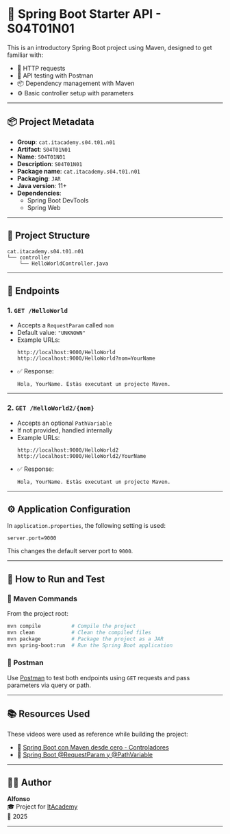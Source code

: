 # 🌱 Spring Boot Starter API - S04T01N01

This is an introductory Spring Boot project using Maven, designed to get familiar with:
- 🔧 HTTP requests
- 🧪 API testing with Postman
- 📦 Dependency management with Maven
- ⚙️ Basic controller setup with parameters

---

## 📦 Project Metadata

- **Group**: `cat.itacademy.s04.t01.n01`
- **Artifact**: `S04T01N01`
- **Name**: `S04T01N01`
- **Description**: `S04T01N01`
- **Package name**: `cat.itacademy.s04.t01.n01`
- **Packaging**: `JAR`
- **Java version**: 11+
- **Dependencies**:
  - Spring Boot DevTools
  - Spring Web

---

## 📁 Project Structure

```
cat.itacademy.s04.t01.n01
└── controller
    └── HelloWorldController.java
```

---

## 🔗 Endpoints

### 1. `GET /HelloWorld`

- Accepts a `RequestParam` called `nom`
- Default value: `"UNKNOWN"`
- Example URLs:
  ```
  http://localhost:9000/HelloWorld
  http://localhost:9000/HelloWorld?nom=YourName
  ```
- ✅ Response:
  ```
  Hola, YourName. Estàs executant un projecte Maven.
  ```

---

### 2. `GET /HelloWorld2/{nom}`

- Accepts an optional `PathVariable`
- If not provided, handled internally
- Example URLs:
  ```
  http://localhost:9000/HelloWorld2
  http://localhost:9000/HelloWorld2/YourName
  ```
- ✅ Response:
  ```
  Hola, YourName. Estàs executant un projecte Maven.
  ```

---

## ⚙️ Application Configuration

In `application.properties`, the following setting is used:

```properties
server.port=9000
```

This changes the default server port to `9000`.

---

## 🧪 How to Run and Test

### 🔧 Maven Commands

From the project root:

```bash
mvn compile          # Compile the project
mvn clean            # Clean the compiled files
mvn package          # Package the project as a JAR
mvn spring-boot:run  # Run the Spring Boot application
```

### 🧪 Postman

Use [Postman](https://www.postman.com/) to test both endpoints using `GET` requests and pass parameters via query or path.

---

## 📚 Resources Used

These videos were used as reference while building the project:

- 🎥 [Spring Boot con Maven desde cero - Controladores](https://www.youtube.com/watch?v=C_6DqxKbGM8&t=3s)
- 🎥 [Spring Boot @RequestParam y @PathVariable](https://www.youtube.com/watch?v=Ryt0AfsP1WA&t=1s)

---

## 👨‍💻 Author

**Alfonso**  
🎓 Project for [ItAcademy](https://itacademy.barcelonactiva.cat/)  
📅 2025

---

